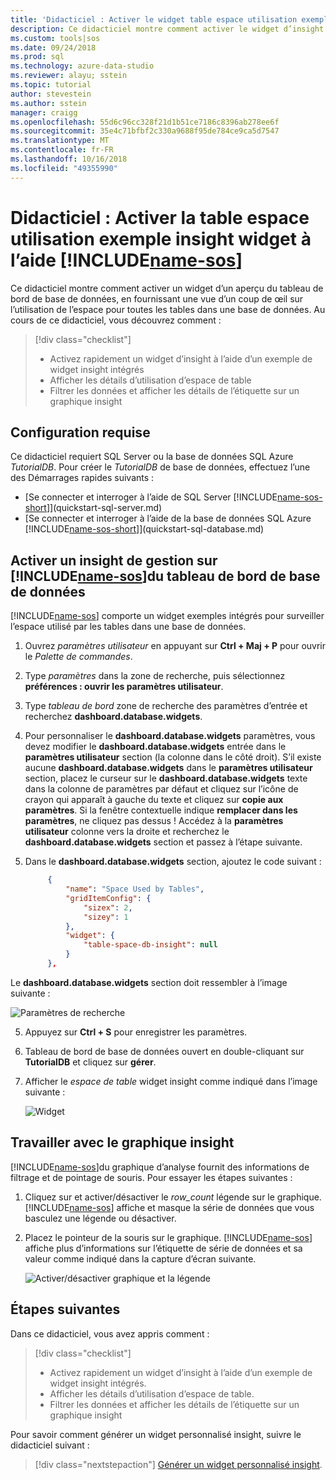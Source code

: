 ```yaml
---
title: 'Didacticiel : Activer le widget table espace utilisation exemple insight dans Azure Data Studio | Microsoft Docs'
description: Ce didacticiel montre comment activer le widget d’insight exemple de table espace l’utilisation du tableau de bord de base de données Azure Data Studio.
ms.custom: tools|sos
ms.date: 09/24/2018
ms.prod: sql
ms.technology: azure-data-studio
ms.reviewer: alayu; sstein
ms.topic: tutorial
author: stevestein
ms.author: sstein
manager: craigg
ms.openlocfilehash: 55d6c96cc328f21d1b51ce7186c8396ab278ee6f
ms.sourcegitcommit: 35e4c71bfbf2c330a9688f95de784ce9ca5d7547
ms.translationtype: MT
ms.contentlocale: fr-FR
ms.lasthandoff: 10/16/2018
ms.locfileid: "49355990"
---
```

# <a name="tutorial-enable-the-table-space-usage-sample-insight-widget-using-includename-sosincludesname-sos-shortmd"></a>Didacticiel : Activer la table espace utilisation exemple insight widget à l’aide [!INCLUDE[name-sos](../includes/name-sos-short.md)]

Ce didacticiel montre comment activer un widget d’un aperçu du tableau de bord de base de données, en fournissant une vue d’un coup de œil sur l’utilisation de l’espace pour toutes les tables dans une base de données. Au cours de ce didacticiel, vous découvrez comment :

> [!div class="checklist"]
> * Activez rapidement un widget d’insight à l’aide d’un exemple de widget insight intégrés
> * Afficher les détails d’utilisation d’espace de table
> * Filtrer les données et afficher les détails de l’étiquette sur un graphique insight

## <a name="prerequisites"></a>Configuration requise

Ce didacticiel requiert SQL Server ou la base de données SQL Azure *TutorialDB*. Pour créer le *TutorialDB* de base de données, effectuez l’une des Démarrages rapides suivants :

- [Se connecter et interroger à l’aide de SQL Server [!INCLUDE[name-sos-short](../includes/name-sos-short.md)]](quickstart-sql-server.md)
- [Se connecter et interroger à l’aide de la base de données SQL Azure [!INCLUDE[name-sos-short](../includes/name-sos-short.md)]](quickstart-sql-database.md)


## <a name="turn-on-a-management-insight-on-includename-sosincludesname-sos-shortmds-database-dashboard"></a>Activer un insight de gestion sur [!INCLUDE[name-sos](../includes/name-sos-short.md)]du tableau de bord de base de données
[!INCLUDE[name-sos](../includes/name-sos-short.md)] comporte un widget exemples intégrés pour surveiller l’espace utilisé par les tables dans une base de données.

1. Ouvrez *paramètres utilisateur* en appuyant sur **Ctrl + Maj + P** pour ouvrir le *Palette de commandes*.
2. Type *paramètres* dans la zone de recherche, puis sélectionnez **préférences : ouvrir les paramètres utilisateur**.
2. Type *tableau de bord* zone de recherche des paramètres d’entrée et recherchez **dashboard.database.widgets**.

3. Pour personnaliser le **dashboard.database.widgets** paramètres, vous devez modifier le **dashboard.database.widgets** entrée dans le **paramètres utilisateur** section (la colonne dans le côté droit). S’il existe aucune **dashboard.database.widgets** dans le **paramètres utilisateur** section, placez le curseur sur le **dashboard.database.widgets** texte dans la colonne de paramètres par défaut et cliquez sur l’icône de crayon qui apparaît à gauche du texte et cliquez sur **copie aux paramètres**. Si la fenêtre contextuelle indique **remplacer dans les paramètres**, ne cliquez pas dessus ! Accédez à la **paramètres utilisateur** colonne vers la droite et recherchez le **dashboard.database.widgets** section et passez à l’étape suivante.

4. Dans le **dashboard.database.widgets** section, ajoutez le code suivant :

   ```json
        {
            "name": "Space Used by Tables",
            "gridItemConfig": {
                "sizex": 2,
                "sizey": 1
            },
            "widget": {
                "table-space-db-insight": null
            }
        },
    ```
Le **dashboard.database.widgets** section doit ressembler à l’image suivante :

   ![Paramètres de recherche](./media/tutorial-table-space-sql-server/insight-table-space.png)

5. Appuyez sur **Ctrl + S** pour enregistrer les paramètres.

6. Tableau de bord de base de données ouvert en double-cliquant sur **TutorialDB** et cliquez sur **gérer**.

7. Afficher le *espace de table* widget insight comme indiqué dans l’image suivante : 

   ![Widget](./media/tutorial-table-space-sql-server/insight-table-space-result.png)


## <a name="working-with-the-insight-chart"></a>Travailler avec le graphique insight

[!INCLUDE[name-sos](../includes/name-sos-short.md)]du graphique d’analyse fournit des informations de filtrage et de pointage de souris. Pour essayer les étapes suivantes :

1. Cliquez sur et activer/désactiver le *row_count* légende sur le graphique. [!INCLUDE[name-sos](../includes/name-sos-short.md)] affiche et masque la série de données que vous basculez une légende ou désactiver.
    
2. Placez le pointeur de la souris sur le graphique. [!INCLUDE[name-sos](../includes/name-sos-short.md)] affiche plus d’informations sur l’étiquette de série de données et sa valeur comme indiqué dans la capture d’écran suivante.

   ![Activer/désactiver graphique et la légende](./media/tutorial-table-space-sql-server/insight-table-space-toggle.png)


## <a name="next-steps"></a>Étapes suivantes
Dans ce didacticiel, vous avez appris comment :
> [!div class="checklist"]
> * Activez rapidement un widget d’insight à l’aide d’un exemple de widget insight intégrés.
> * Afficher les détails d’utilisation d’espace de table.
> * Filtrer les données et afficher les détails de l’étiquette sur un graphique insight

Pour savoir comment générer un widget personnalisé insight, suivre le didacticiel suivant :

> [!div class="nextstepaction"]
> [Générer un widget personnalisé insight](tutorial-build-custom-insight-sql-server.md).
